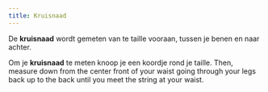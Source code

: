 ```yaml
---
title: Kruisnaad
---
```


De **kruisnaad** wordt gemeten van te taille vooraan, tussen je benen en naar achter.

Om je **kruisnaad** te meten knoop je een koordje rond je taille. Then, measure down from the center front of your waist going through your legs back up to the back until you meet the string at your waist.
